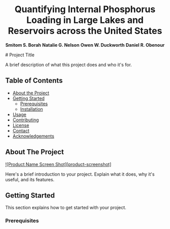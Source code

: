 <h1 align="center">Quantifying Internal Phosphorus Loading in Large Lakes and Reservoirs across the United States</h1>

<p align="center">
  <strong>Smitom S. Borah</strong>
  <strong>Natalie G. Nelson</strong>
  <strong>Owen W. Duckworth</strong>
  <strong> Daniel R. Obenour</strong>
</p>
# Project Title

A brief description of what this project does and who it's for.

## Table of Contents

- [About the Project](#about-the-project)
- [Getting Started](#getting-started)
  - [Prerequisites](#prerequisites)
  - [Installation](#installation)
- [Usage](#usage)
- [Contributing](#contributing)
- [License](#license)
- [Contact](#contact)
- [Acknowledgements](#acknowledgements)

## About The Project

[![Product Name Screen Shot][product-screenshot]](https://example.com)

Here's a brief introduction to your project. Explain what it does, why it's useful, and its features.

## Getting Started

This section explains how to get started with your project.

### Prerequisites


